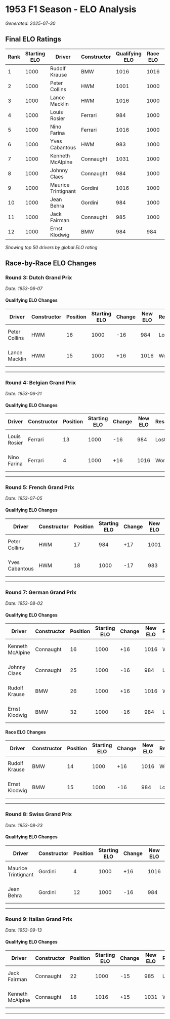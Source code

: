 # 1953 F1 Season - ELO Analysis

*Generated: 2025-07-30*

## Final ELO Ratings

| Rank | Starting ELO | Driver | Constructor | Qualifying ELO | Race ELO | ELO |
|------|--------------|--------|-------------|----------------|----------|-----|
| 1 | 1000 | Rudolf Krause | BMW | 1016 | 1016 | 1016 |
| 2 | 1000 | Peter Collins | HWM | 1001 | 1000 | 1000 |
| 3 | 1000 | Lance Macklin | HWM | 1016 | 1000 | 1000 |
| 4 | 1000 | Louis Rosier | Ferrari | 984 | 1000 | 1000 |
| 5 | 1000 | Nino Farina | Ferrari | 1016 | 1000 | 1000 |
| 6 | 1000 | Yves Cabantous | HWM | 983 | 1000 | 1000 |
| 7 | 1000 | Kenneth McAlpine | Connaught | 1031 | 1000 | 1000 |
| 8 | 1000 | Johnny Claes | Connaught | 984 | 1000 | 1000 |
| 9 | 1000 | Maurice Trintignant | Gordini | 1016 | 1000 | 1000 |
| 10 | 1000 | Jean Behra | Gordini | 984 | 1000 | 1000 |
| 11 | 1000 | Jack Fairman | Connaught | 985 | 1000 | 1000 |
| 12 | 1000 | Ernst Klodwig | BMW | 984 | 984 | 984 |


*Showing top 50 drivers by global ELO rating*

## Race-by-Race ELO Changes

### Round 3: Dutch Grand Prix
*Date: 1953-06-07*

#### Qualifying ELO Changes

| Driver | Constructor | Position | Starting ELO | Change | New ELO | Result | vs Teammate |
|--------|-------------|----------|--------------|--------|---------|--------|--------------|
| Peter Collins | HWM | 16 | 1000 | -16 | 984 | Lost | Lance Macklin (P15) |
| Lance Macklin | HWM | 15 | 1000 | +16 | 1016 | Won | Peter Collins (P16) |

---

### Round 4: Belgian Grand Prix
*Date: 1953-06-21*

#### Qualifying ELO Changes

| Driver | Constructor | Position | Starting ELO | Change | New ELO | Result | vs Teammate |
|--------|-------------|----------|--------------|--------|---------|--------|--------------|
| Louis Rosier | Ferrari | 13 | 1000 | -16 | 984 | Lost | Nino Farina (P4) |
| Nino Farina | Ferrari | 4 | 1000 | +16 | 1016 | Won | Louis Rosier (P13) |

---

### Round 5: French Grand Prix
*Date: 1953-07-05*

#### Qualifying ELO Changes

| Driver | Constructor | Position | Starting ELO | Change | New ELO | Result | vs Teammate |
|--------|-------------|----------|--------------|--------|---------|--------|--------------|
| Peter Collins | HWM | 17 | 984 | +17 | 1001 | Won | Yves Cabantous (P18) |
| Yves Cabantous | HWM | 18 | 1000 | -17 | 983 | Lost | Peter Collins (P17) |

---

### Round 7: German Grand Prix
*Date: 1953-08-02*

#### Qualifying ELO Changes

| Driver | Constructor | Position | Starting ELO | Change | New ELO | Result | vs Teammate |
|--------|-------------|----------|--------------|--------|---------|--------|--------------|
| Kenneth McAlpine | Connaught | 16 | 1000 | +16 | 1016 | Won | Johnny Claes (P25) |
| Johnny Claes | Connaught | 25 | 1000 | -16 | 984 | Lost | Kenneth McAlpine (P16) |
| Rudolf Krause | BMW | 26 | 1000 | +16 | 1016 | Won | Ernst Klodwig (P32) |
| Ernst Klodwig | BMW | 32 | 1000 | -16 | 984 | Lost | Rudolf Krause (P26) |

#### Race ELO Changes

| Driver | Constructor | Position | Starting ELO | Change | New ELO | Result | vs Teammate |
|--------|-------------|----------|--------------|--------|---------|--------|--------------|
| Rudolf Krause | BMW | 14 | 1000 | +16 | 1016 | Won | Ernst Klodwig (P15) |
| Ernst Klodwig | BMW | 15 | 1000 | -16 | 984 | Lost | Rudolf Krause (P14) |

---

### Round 8: Swiss Grand Prix
*Date: 1953-08-23*

#### Qualifying ELO Changes

| Driver | Constructor | Position | Starting ELO | Change | New ELO | Result | vs Teammate |
|--------|-------------|----------|--------------|--------|---------|--------|--------------|
| Maurice Trintignant | Gordini | 4 | 1000 | +16 | 1016 | Won | Jean Behra (P12) |
| Jean Behra | Gordini | 12 | 1000 | -16 | 984 | Lost | Maurice Trintignant (P4) |

---

### Round 9: Italian Grand Prix
*Date: 1953-09-13*

#### Qualifying ELO Changes

| Driver | Constructor | Position | Starting ELO | Change | New ELO | Result | vs Teammate |
|--------|-------------|----------|--------------|--------|---------|--------|--------------|
| Jack Fairman | Connaught | 22 | 1000 | -15 | 985 | Lost | Kenneth McAlpine (P18) |
| Kenneth McAlpine | Connaught | 18 | 1016 | +15 | 1031 | Won | Jack Fairman (P22) |

---

